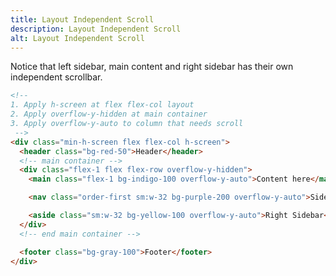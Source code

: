 ```yaml
---
title: Layout Independent Scroll
description: Layout Independent Scroll
alt: Layout Independent Scroll
---
```


<p class="section-desc">Notice that left sidebar, main content and right sidebar has their own independent scrollbar.
</p>

<base-snippet :centered_preview="false" custom_preview_class="h-72 p-4">

  <template v-slot:preview>
    <div class="h-full flex flex-col">
      <header class="bg-indigo-50 border border-indigo-300 text-xs p-2">Header</header>
      <div class="flex-1 flex flex-row overflow-y-hidden">
        <main class="flex-1 bg-indigo-50 border-l border-r border-indigo-300 text-xs p-2 overflow-y-auto">
          <div class="leading-10">Lorem Ipsum is simply dummy text of the printing and typesetting industry. Lorem Ipsum
            has been
            the industry's standard dummy text ever since the 1500s, when an unknown printer took a galley of type and
            scrambled
            it to make a type specimen book. It has survived not only five centuries, but also the leap into electronic
            typesetting, remaining essentially unchanged. It was popularised in the 1960s with the release of Letraset
            sheets
            containing Lorem Ipsum passages, and more recently with desktop publishing software like Aldus PageMaker
            including
            versions of Lorem Ipsum. Lorem Ipsum is simply dummy text of the printing and typesetting industry. Lorem
            Ipsum has
            been the industry's standard dummy text ever since the 1500s, when an unknown printer took a galley of type
            and
            scrambled it to make a type specimen book. It has survived not only five centuries, but also the leap into
            electronic
            typesetting, remaining essentially unchanged. It was popularised in the 1960s with the release of Letraset
            sheets
            containing Lorem Ipsum passages, and more recently with desktop publishing software like Aldus PageMaker
            including
            versions of Lorem Ipsum.</div>
        </main>
        <nav class="order-first w-20 sm:w-32 bg-indigo-50 text-xs p-2 border-l border-indigo-300 overflow-y-auto">
          <ul class="text-xs">
            <li><a href="#" class="block hover:bg-indigo-50 py-2 px-2 rounded">Avatar</a></li>
            <li><a href="#" class="block hover:bg-indigo-50 py-2 px-2 rounded">Avatar Initial</a></li>
            <li><a href="#" class="block hover:bg-indigo-50 py-2 px-2 rounded">Avatar Presence</a> </li>
            <li><a href="#" class="block hover:bg-indigo-50 py-2 px-2 rounded">Avatar Stack</a></li>
            <li><a href="#" class="block hover:bg-indigo-50 py-2 px-2 rounded">Badge</a></li>
            <li><a href="#" class="block hover:bg-indigo-50 py-2 px-2 rounded">Box Arrow</a></li>
            <li><a href="#" class="block hover:bg-indigo-50 py-2 px-2 rounded">Button</a></li>
            <li><a href="#" class="block hover:bg-indigo-50 py-2 px-2 rounded">Card Stacked</a></li>
          </ul>
        </nav>
        <aside class="w-20 sm:w-32 bg-indigo-50 text-xs p-2 border-r border-indigo-300 overflow-y-auto">
          <ul class="text-xs">
            <li><a href="#" class="block hover:bg-indigo-50 py-2 px-2 rounded">Avatar</a></li>
            <li><a href="#" class="block hover:bg-indigo-50 py-2 px-2 rounded">Avatar Initial</a></li>
            <li><a href="#" class="block hover:bg-indigo-50 py-2 px-2 rounded">Avatar Presence</a> </li>
            <li><a href="#" class="block hover:bg-indigo-50 py-2 px-2 rounded">Avatar Stack</a></li>
            <li><a href="#" class="block hover:bg-indigo-50 py-2 px-2 rounded">Badge</a></li>
            <li><a href="#" class="block hover:bg-indigo-50 py-2 px-2 rounded">Box Arrow</a></li>
            <li><a href="#" class="block hover:bg-indigo-50 py-2 px-2 rounded">Button</a></li>
            <li><a href="#" class="block hover:bg-indigo-50 py-2 px-2 rounded">Card Stacked</a></li>
          </ul>
        </aside>
      </div>
      <footer class="bg-indigo-50 border border-indigo-300 text-xs p-2">Footer</footer>
    </div>
  </template>

  ```html
  <!-- 
  1. Apply h-screen at flex flex-col layout 
  2. Apply overflow-y-hidden at main container
  3. Apply overflow-y-auto to column that needs scroll
   -->
  <div class="min-h-screen flex flex-col h-screen">
    <header class="bg-red-50">Header</header>
    <!-- main container -->
    <div class="flex-1 flex flex-row overflow-y-hidden">
      <main class="flex-1 bg-indigo-100 overflow-y-auto">Content here</main>

      <nav class="order-first sm:w-32 bg-purple-200 overflow-y-auto">Sidebar</nav>

      <aside class="sm:w-32 bg-yellow-100 overflow-y-auto">Right Sidebar</aside>
    </div>
    <!-- end main container -->

    <footer class="bg-gray-100">Footer</footer>
  </div>
  ```

  <template v-slot:source>
    <a class="btn btn-primary btn-lg" href="https://play.tailwindcss.com/hM64tmFSLd">Live Edit</a>
  </template>

</base-snippet>

<related-ui search_key="layout"></related-ui>